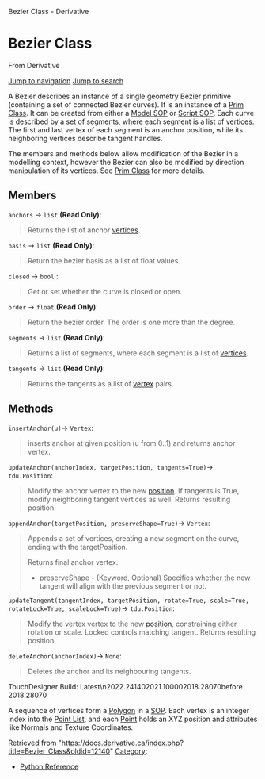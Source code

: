 

Bezier Class - Derivative

























# Bezier Class

From Derivative



[Jump to navigation](#mw-head)
[Jump to search](#searchInput)

A Bezier describes an instance of a single geometry Bezier primitive (containing a set of connected Bezier curves). It is an instance of a [Prim Class](Prim_Class.html "Prim Class").
It can be created from either a [Model SOP](https://docs.derivative.ca/ModelSOP_Class "ModelSOP Class") or [Script SOP](https://docs.derivative.ca/ScriptSOP_Class "ScriptSOP Class").
Each curve is described by a set of segments, where each segment is a list of [vertices](Vertex_Class.html "Vertex Class"). The first and last vertex of each segment is an anchor position, while its neighboring vertices describe tangent handles.

The members and methods below allow modification of the Bezier in a modelling context, however the Bezier can also be modified by direction manipulation of its vertices. See [Prim Class](Prim_Class.html "Prim Class") for more details.

  


## Members

`anchors` → `list` **(Read Only)**:

> Returns the list of anchor [vertices](Vertex_Class.html "Vertex Class").

`basis` → `list` **(Read Only)**:

> Return the bezier basis as a list of float values.

`closed` → `bool` :

> Get or set whether the curve is closed or open.

`order` → `float` **(Read Only)**:

> Return the bezier order. The order is one more than the degree.

`segments` → `list` **(Read Only)**:

> Returns a list of segments, where each segment is a list of [vertices](Vertex_Class.html "Vertex Class").

`tangents` → `list` **(Read Only)**:

> Returns the tangents as a list of [vertex](Vertex_Class.html "Vertex Class") pairs.

## Methods

`insertAnchor(u)`→ `Vertex`:

> inserts anchor at given position (u from 0..1) and returns anchor vertex.

`updateAnchor(anchorIndex, targetPosition, tangents=True)`→ `tdu.Position`:

> Modify the anchor vertex to the new [position](Position_Class.html "Position Class"). If tangents is True, modify neighboring tangent vertices as well. Returns resulting position.

`appendAnchor(targetPosition, preserveShape=True)`→ `Vertex`:

> Appends a set of vertices, creating a new segment on the curve, ending with the targetPosition.
> 
> Returns final anchor vertex.
> 
> * preserveShape - (Keyword, Optional) Specifies whether the new tangent will align with the previous segment or not.

`updateTangent(tangentIndex, targetPosition, rotate=True, scale=True, rotateLock=True, scaleLock=True)`→ `tdu.Position`:

> Modify the vertex vertex to the new [position](Position_Class.html "Position Class"), constraining either rotation or scale. Locked controls matching tangent. Returns resulting position.

`deleteAnchor(anchorIndex)`→ `None`:

> Deletes the anchor and its neighbouring tangents.

TouchDesigner Build: Latest\n2022.241402021.100002018.28070before 2018.28070

A sequence of vertices form a [Polygon](Polygon.html "Polygon") in a [SOP](SOP.html "SOP"). Each vertex is an integer index into the [Point List](Point_List.html "Point List"), and each [Point](Point.html "Point") holds an XYZ position and attributes like Normals and Texture Coordinates.







Retrieved from "<https://docs.derivative.ca/index.php?title=Bezier_Class&oldid=12140>"
[Category](Special_Categories.html "Special:Categories"):

* [Python Reference](Category_Python_Reference.html "Category:Python Reference")